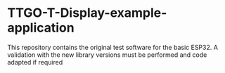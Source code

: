 # TTGO-T-Display-example-application
This repository contains the original test software for the basic ESP32.
A validation with the new library versions must be performed and code adapted if required
